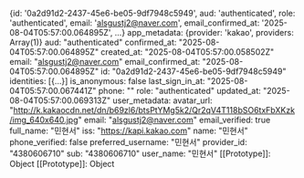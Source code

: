 {id: '0a2d91d2-2437-45e6-be05-9df7948c5949', aud: 'authenticated', role: 'authenticated', email: 'alsgustj2@naver.com', email_confirmed_at: '2025-08-04T05:57:00.064895Z', …}
app_metadata: {provider: 'kakao', providers: Array(1)}
aud: "authenticated"
confirmed_at: "2025-08-04T05:57:00.064895Z"
created_at: "2025-08-04T05:57:00.058502Z"
email: "alsgustj2@naver.com"
email_confirmed_at: "2025-08-04T05:57:00.064895Z"
id: "0a2d91d2-2437-45e6-be05-9df7948c5949"
identities: [{…}]
is_anonymous: false
last_sign_in_at: "2025-08-04T05:57:00.067441Z"
phone: ""
role: "authenticated"
updated_at: "2025-08-04T05:57:00.069313Z"
user_metadata: 
avatar_url: "http://k.kakaocdn.net/dn/b69zl6/btsPtYMg5k2/Qr2qV4T118bSO6txFbXKzk/img_640x640.jpg"
email: "alsgustj2@naver.com"
email_verified: true
full_name: "민현서"
iss: "https://kapi.kakao.com"
name: "민현서"
phone_verified: false
preferred_username: "민현서"
provider_id: "4380606710"
sub: "4380606710"
user_name: "민현서"
[[Prototype]]: Object
[[Prototype]]: Object